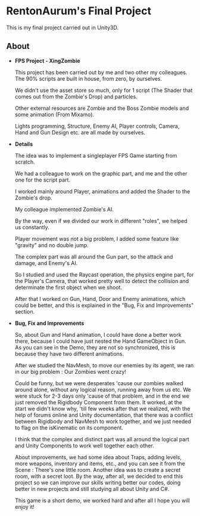# RentonAurum's Final Project

This is my final project carried out in Unity3D.

## About

- __FPS Project - XingZombie__

    This project has been carried out by me and two other my colleagues.
    The 90% scripts are built in house, from zero, by ourselves.

    We didn't use the asset store so much, only for 1 script (The Shader that comes out from the Zombie's Drop) and particles.

    Other external resources are Zombie and the Boss Zombie models and some animation (From Mixamo).

    Lights programming, Structure, Enemy AI, Player controls, Camera, Hand and Gun Design etc. are all made by ourselves.

- __Details__

    The idea was to implement a singleplayer FPS Game starting from scratch. 
    
    We had a colleague to work on the graphic part, and me and the other one for the script part.
    
    I worked mainly around Player, animations and added the Shader to the Zombie's drop.
    
    My colleague implemented Zombie's AI.
    
    By the way, even if we divided our work in different "roles", we helped us constantly.
    
    Player movement was not a big problem, I added some feature like "gravity" and no double jump.
    
    The complex part was all around the Gun part, so the attack and damage, and Enemy's AI.
    
    So I studied and used the Raycast operation, the physics engine part, for the Player's Camera, that worked pretty well to detect the collision and determinate the first object when we shoot.
    
    After that I worked on Gun, Hand, Door and Enemy animations, which could be better, and this is explained in the "Bug, Fix and Improvements" section.

- __Bug, Fix and Improvements__

    So, about Gun and Hand animation, I could have done a better work there, because I could have just nested the Hand GameObject in Gun.
    As you can see in the Demo, they are not so synchronized, this is because they have two different animations.

    After we studied the NavMesh, to move our enemies by its agent, we ran in our big problem : Our Zombies went crazy!

    Could be funny, but we were desperates 'cause our zombies walked around alone, without any logical reason, running away from us etc.
    We were stuck for 2-3 days only 'cause of that problem, and in the end we just removed the Rigidbody Component from them.
    It worked, at the start we didn't know why, 'till few weeks after that we realized, with the help of forums online and Unity documentation, that there was a conflict between Rigidbody and NavMesh to work together, and we just needed to flag on the isKinematic on its component.

    I think that the complex and distinct part was all around the logical part and Unity Components to work well together each other.

    About improvements, we had some idea about Traps, adding levels, more weapons, inventory and items, etc., and you can see it from the Scene : There's one little room.
    Another idea was to create a secret room, with a secret loot.
    By the way, after all, we decided to end this project so we can improve our skills writing better our codes, doing better in new projects and still studying all about Unity and C#.

    This game is a short demo, we worked hard and after all I hope you will enjoy it!